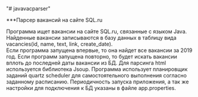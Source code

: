 "# javavacparser" 

***Парсер вакансий на сайте SQL.ru

Программа ищет вакансии на сайте SQL.ru, связанные с языком Java. Найденные вакансии записываются в базу данных в таблицу вида vacancies(id, name, text, link, create_date).  
Если программа запущена впервые, то она найдет все вакансии за 2019 год. 
Если программ запущена повторно, то будет искать вакансии вплоть до последней даты вакансии из БД.
Для парсинга html используется библиотека Jsoup. 
Программа использует планировщик заданий quartz scheduler для самостоятельного выполнения согласно заданному расписанию.
Периодичность запуска приложения, а так же настройки для подключения к БД указаны в файле app.properties.

